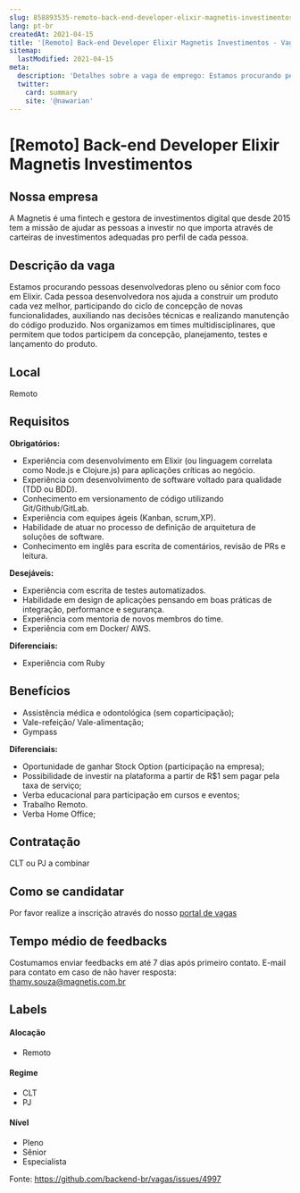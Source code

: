 ```yaml
---
slug: 858893535-remoto-back-end-developer-elixir-magnetis-investimentos
lang: pt-br
createdAt: 2021-04-15
title: '[Remoto] Back-end Developer Elixir Magnetis Investimentos - Vaga de Emprego'
sitemap:
  lastModified: 2021-04-15
meta:
  description: 'Detalhes sobre a vaga de emprego: Estamos procurando pessoas desenvolvedoras pleno ou sênior com foco em Elixir. Cada pessoa desenvolvedora nos ajuda a construir um produto cada vez melhor, participando do ciclo de concepção de novas funcionalidades, auxiliando nas decisões técnicas e realizando manutenção do código produzido. Nos organizamos em times multidisciplinares, que permitem que todos participem da concepção, planejamento, testes e lançamento do produto.'
  twitter:
    card: summary
    site: '@nawarian'
---
```


# [Remoto] Back-end Developer Elixir Magnetis Investimentos

## Nossa empresa

A Magnetis é uma fintech e gestora de investimentos digital que desde 2015 tem a missão de ajudar as pessoas a investir no que importa através de carteiras de investimentos adequadas pro perfil de cada pessoa.

## Descrição da vaga

Estamos procurando pessoas desenvolvedoras pleno ou sênior com foco em Elixir. Cada pessoa desenvolvedora nos ajuda a construir um produto cada vez melhor, participando do ciclo de concepção de novas funcionalidades, auxiliando nas decisões técnicas e realizando manutenção do código produzido. Nos organizamos em times multidisciplinares, que permitem que todos participem da concepção, planejamento, testes e lançamento do produto. 

## Local

Remoto

## Requisitos

**Obrigatórios:**

- Experiência com desenvolvimento em Elixir (ou linguagem correlata como Node.js e Clojure.js) para aplicações críticas ao negócio.
- Experiência com desenvolvimento de software voltado para qualidade (TDD ou BDD).
- Conhecimento em versionamento de código utilizando Git/Github/GitLab. 
- Experiência com equipes ágeis (Kanban, scrum,XP). 
- Habilidade de atuar no processo de definição de arquitetura de soluções de software.
- Conhecimento em inglês para escrita de comentários, revisão de PRs e leitura.

**Desejáveis:**

- Experiência com escrita de testes automatizados.
- Habilidade em design de aplicações pensando em boas práticas de integração, performance e segurança.
- Experiência com mentoria de novos membros do time.
- Experiência com em Docker/ AWS. 

**Diferenciais:**
- Experiência com Ruby

## Benefícios

- Assistência médica e odontológica (sem coparticipação);
- Vale-refeição/ Vale-alimentação;
- Gympass

**Diferenciais:**
- Oportunidade de ganhar Stock Option (participação na empresa);
- Possibilidade de investir na plataforma a partir de R$1 sem pagar pela taxa de serviço;
- Verba educacional para participação em cursos e eventos;
- Trabalho Remoto.
- Verba Home Office;

## Contratação

CLT ou PJ a combinar

## Como se candidatar

Por favor realize a inscrição através do nosso [portal de vagas](https://jobs.kenoby.com/magnetis/job/pessoa-desenvolvedora-backend-elixir/605e244a7fe2e26df9603fbb)

## Tempo médio de feedbacks

Costumamos enviar feedbacks em até 7 dias após primeiro contato.
E-mail para contato em caso de não haver resposta: thamy.souza@magnetis.com.br

## Labels
<!-- retire os labels que não fazem sentido à vaga -->

#### Alocação
- Remoto

#### Regime
- CLT
- PJ

#### Nível
- Pleno
- Sênior
- Especialista

Fonte: https://github.com/backend-br/vagas/issues/4997